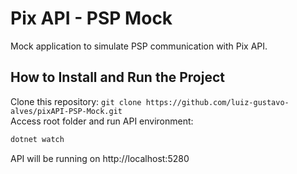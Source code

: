 # Pix API - PSP Mock

Mock application to simulate PSP communication with Pix API.

## How to Install and Run the Project
Clone this repository: `git clone https://github.com/luiz-gustavo-alves/pixAPI-PSP-Mock.git`
<br>
Access root folder and run API environment:
```bash
dotnet watch

```
API will be running on http://localhost:5280
